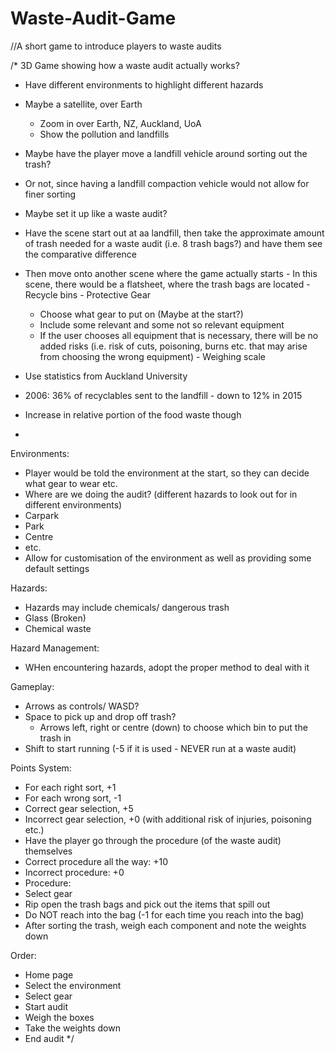 # Waste-Audit-Game
//A short game to introduce players to waste audits

/*
3D Game showing how a waste audit actually works?
- Have different environments to highlight different hazards

- Maybe a satellite, over Earth
  - Zoom in over Earth, NZ, Auckland, UoA
  - Show the pollution and landfills
 - Maybe have the player move a landfill vehicle around sorting out the trash?
  - Or not, since having a landfill compaction vehicle would not allow for finer sorting
  - Maybe set it up like a waste audit?
   - Have the scene start out at aa landfill, then take the approximate amount of trash needed for a waste audit (i.e. 8 trash bags?) and have them see the comparative difference
   - Then move onto another scene where the game actually starts
    - In this scene, there would be a flatsheet, where the trash bags are located
    - Recycle bins
    - Protective Gear
     - Choose what gear to put on (Maybe at the start?)
     - Include some relevant and some not so relevant equipment
      - If the user chooses all equipment that is necessary, there will be no added risks (i.e. risk of cuts, poisoning, burns etc. that may arise from choosing the wrong equipment)
    - Weighing scale
 - Use statistics from Auckland University
  - 2006: 36% of recyclables sent to the landfill - down to 12% in 2015
   - Increase in relative portion of the food waste though
  - 
 
Environments:
- Player would be told the environment at the start, so they can decide what gear to wear etc.
- Where are we doing the audit? (different hazards to look out for in different environments)
 - Carpark
 - Park
 - Centre
 - etc.
- Allow for customisation of the environment as well as providing some default settings

Hazards:
- Hazards may include chemicals/ dangerous trash
- Glass (Broken)
- Chemical waste

Hazard Management:
- WHen encountering hazards, adopt the proper method to deal with it

 Gameplay:
- Arrows as controls/ WASD?
- Space to pick up and drop off trash?
  - Arrows left, right or centre (down) to choose which bin to put the trash in
- Shift to start running (-5 if it is used - NEVER run at a waste audit)

Points System:
- For each right sort, +1
- For each wrong sort, -1
- Correct gear selection, +5
- Incorrect gear selection, +0 (with additional risk of injuries, poisoning etc.)
- Have the player go through the procedure (of the waste audit) themselves
 - Correct procedure all the way: +10
 - Incorrect procedure: +0
 - Procedure:
  - Select gear
  - Rip open the trash bags and pick out the items that spill out
   - Do NOT reach into the bag (-1 for each time you reach into the bag)
  - After sorting the trash, weigh each component and note the weights down

Order:
- Home page
- Select the environment
- Select gear
- Start audit
- Weigh the boxes
- Take the weights down
- End audit
*/
